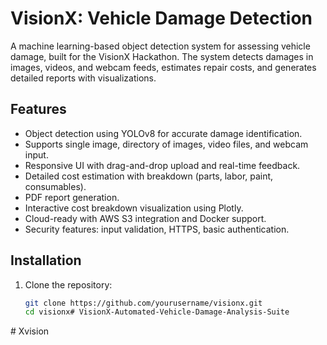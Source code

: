 # VisionX: Vehicle Damage Detection

A machine learning-based object detection system for assessing vehicle damage, built for the VisionX Hackathon. The system detects damages in images, videos, and webcam feeds, estimates repair costs, and generates detailed reports with visualizations.

## Features

- Object detection using YOLOv8 for accurate damage identification.
- Supports single image, directory of images, video files, and webcam input.
- Responsive UI with drag-and-drop upload and real-time feedback.
- Detailed cost estimation with breakdown (parts, labor, paint, consumables).
- PDF report generation.
- Interactive cost breakdown visualization using Plotly.
- Cloud-ready with AWS S3 integration and Docker support.
- Security features: input validation, HTTPS, basic authentication.

## Installation

1. Clone the repository:
   ```bash
   git clone https://github.com/yourusername/visionx.git
   cd visionx#   V i s i o n X - A u t o m a t e d - V e h i c l e - D a m a g e - A n a l y s i s - S u i t e  
 #   X v i s i o n  
 